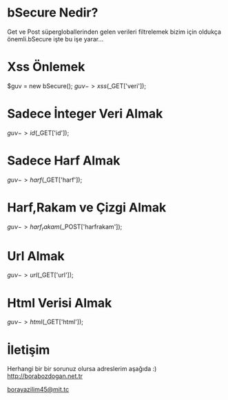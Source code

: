 # bSecure Nedir?
Get ve Post süpergloballerinden gelen verileri filtrelemek bizim için oldukça önemli.bSecure işte bu işe yarar...

# Xss Önlemek
$guv = new bSecure();
$guv->xss($_GET['veri']);

# Sadece İnteger Veri Almak
$guv->id($_GET['id']);

# Sadece Harf Almak
$guv->harf($_GET['harf']);

# Harf,Rakam ve Çizgi Almak
$guv->harf_rakam($_POST['harfrakam']);

# Url Almak
$guv->url($_GET['url']);

# Html Verisi Almak
$guv->html($_GET['html']);

# İletişim
Herhangi bir bir sorunuz olursa adreslerim aşağıda :)
http://borabozdogan.net.tr

borayazilim45@mit.tc
